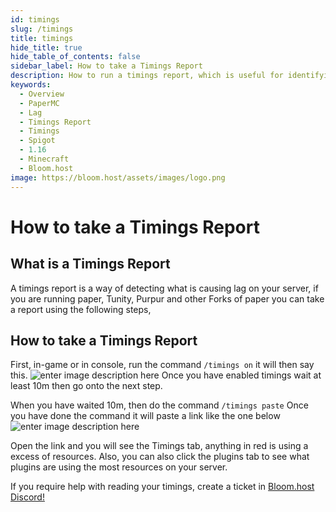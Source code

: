 ```yaml
---
id: timings
slug: /timings
title: timings
hide_title: true
hide_table_of_contents: false
sidebar_label: How to take a Timings Report
description: How to run a timings report, which is useful for identifying causes of lag on your server.
keywords:
  - Overview
  - PaperMC
  - Lag
  - Timings Report
  - Timings
  - Spigot
  - 1.16
  - Minecraft
  - Bloom.host
image: https://bloom.host/assets/images/logo.png
---
```

# **How to take a Timings Report**

## What is a Timings Report
A timings report is a way of detecting what is causing lag on your server, if you are running paper, Tunity, Purpur and other Forks of paper you can take a report using the following steps,
## How to take a Timings Report
First, in-game or in console, run the command `/timings on` it will then say this.
![enter image description here](https://cdn.discordapp.com/attachments/716405933105872938/751466750729650237/unknown.png)
Once you have enabled timings wait at least 10m then go onto the next step.

When you have waited 10m, then do the command `/timings paste`
Once you have done the command it will paste a link like the one below
![enter image description here](https://cdn.discordapp.com/attachments/716405933105872938/751467828581761135/unknown.png)

Open the link and you will see the Timings tab, anything in red is using a excess of resources. Also, you can also click the plugins tab to see what plugins are using the most resources on your server.

If you require help with reading your timings, create a ticket in [Bloom.host Discord!](https://discord.gg/bloom)
